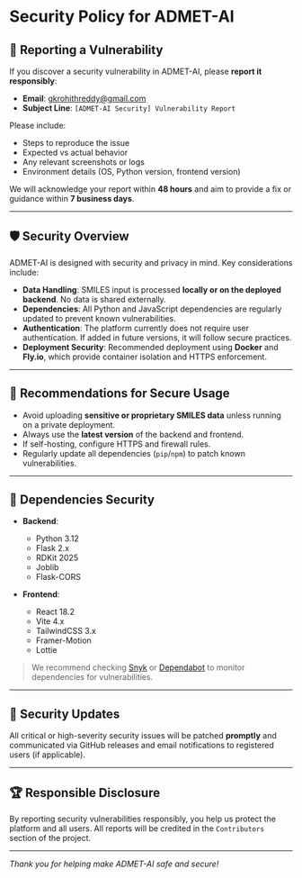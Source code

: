 # Security Policy for ADMET-AI

## 🚨 Reporting a Vulnerability

If you discover a security vulnerability in ADMET-AI, please **report it responsibly**:

- **Email**: gkrohithreddy@gmail.com   
- **Subject Line**: `[ADMET-AI Security] Vulnerability Report`

Please include:

- Steps to reproduce the issue
- Expected vs actual behavior
- Any relevant screenshots or logs
- Environment details (OS, Python version, frontend version)

We will acknowledge your report within **48 hours** and aim to provide a fix or guidance within **7 business days**.

---

## 🛡 Security Overview

ADMET-AI is designed with security and privacy in mind. Key considerations include:

- **Data Handling**: SMILES input is processed **locally or on the deployed backend**. No data is shared externally.  
- **Dependencies**: All Python and JavaScript dependencies are regularly updated to prevent known vulnerabilities.  
- **Authentication**: The platform currently does not require user authentication. If added in future versions, it will follow secure practices.  
- **Deployment Security**: Recommended deployment using **Docker** and **Fly.io**, which provide container isolation and HTTPS enforcement.

---

## 🔐 Recommendations for Secure Usage

- Avoid uploading **sensitive or proprietary SMILES data** unless running on a private deployment.  
- Always use the **latest version** of the backend and frontend.  
- If self-hosting, configure HTTPS and firewall rules.  
- Regularly update all dependencies (`pip`/`npm`) to patch known vulnerabilities.

---

## 📝 Dependencies Security

- **Backend**:
  - Python 3.12
  - Flask 2.x
  - RDKit 2025
  - Joblib
  - Flask-CORS

- **Frontend**:
  - React 18.2
  - Vite 4.x
  - TailwindCSS 3.x
  - Framer-Motion
  - Lottie

> We recommend checking [Snyk](https://snyk.io/) or [Dependabot](https://docs.github.com/en/code-security/supply-chain-security/keeping-your-dependencies-updated-automatically/about-dependabot-version-updates) to monitor dependencies for vulnerabilities.

---

## 📅 Security Updates

All critical or high-severity security issues will be patched **promptly** and communicated via GitHub releases and email notifications to registered users (if applicable).  

---

## 🏆 Responsible Disclosure

By reporting security vulnerabilities responsibly, you help us protect the platform and all users. All reports will be credited in the `Contributors` section of the project.

---

*Thank you for helping make ADMET-AI safe and secure!*
